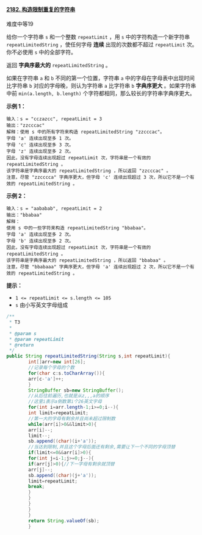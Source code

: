 #### [2182. 构造限制重复的字符串](https://leetcode-cn.com/problems/construct-string-with-repeat-limit/)

难度中等19

给你一个字符串 `s` 和一个整数 `repeatLimit` ，用 `s` 中的字符构造一个新字符串 `repeatLimitedString` ，使任何字母 **连续** 出现的次数都不超过 `repeatLimit`
次。你不必使用 `s` 中的全部字符。

返回 **字典序最大的** `repeatLimitedString` 。

如果在字符串 `a` 和 `b` 不同的第一个位置，字符串 `a` 中的字母在字母表中出现时间比字符串 `b` 对应的字母晚，则认为字符串 `a` 比字符串 `b` **字典序更大**
。如果字符串中前 `min(a.length, b.length)` 个字符都相同，那么较长的字符串字典序更大。

**示例 1：**

```
输入：s = "cczazcc", repeatLimit = 3
输出："zzcccac"
解释：使用 s 中的所有字符来构造 repeatLimitedString "zzcccac"。
字母 'a' 连续出现至多 1 次。
字母 'c' 连续出现至多 3 次。
字母 'z' 连续出现至多 2 次。
因此，没有字母连续出现超过 repeatLimit 次，字符串是一个有效的 repeatLimitedString 。
该字符串是字典序最大的 repeatLimitedString ，所以返回 "zzcccac" 。
注意，尽管 "zzcccca" 字典序更大，但字母 'c' 连续出现超过 3 次，所以它不是一个有效的 repeatLimitedString 。
```

**示例 2：**

```
输入：s = "aababab", repeatLimit = 2
输出："bbabaa"
解释：
使用 s 中的一些字符来构造 repeatLimitedString "bbabaa"。 
字母 'a' 连续出现至多 2 次。 
字母 'b' 连续出现至多 2 次。 
因此，没有字母连续出现超过 repeatLimit 次，字符串是一个有效的 repeatLimitedString 。 
该字符串是字典序最大的 repeatLimitedString ，所以返回 "bbabaa" 。 
注意，尽管 "bbabaaa" 字典序更大，但字母 'a' 连续出现超过 2 次，所以它不是一个有效的 repeatLimitedString 。
```

**提示：**

- `1 <= repeatLimit <= s.length <= 105`
- `s` 由小写英文字母组成

```java
/**
 * T3
 *
 * @param s
 * @param repeatLimit
 * @return
 */
public String repeatLimitedString(String s,int repeatLimit){
        int[]arr=new int[26];
        //记录每个字母的个数
        for(char c:s.toCharArray()){
        arr[c-'a']++;
        }
        StringBuffer sb=new StringBuffer();
        //从后往前遍历,也就是从z,,,a的顺序
        //这里i表示a倒数第i个26英文字母
        for(int i=arr.length-1;i>=0;i--){
        int limit=repeatLimit;
        //第一大的字母有剩余并且尚未超过限制数
        while(arr[i]>0&&limit>0){
        arr[i]--;
        limit--;
        sb.append((char)(i+'a'));
        //当达到限制,并且这个字母后面还有剩余,需要让下一个不同的字母顶替
        if(limit<=0&&arr[i]>0){
        for(int j=i-1;j>=0;j--){
        if(arr[j]>0){//下一字母有剩余就顶替
        arr[j]--;
        sb.append((char)(j+'a'));
        limit=repeatLimit;
        break;
        }
        }
        }
        }
        }
        return String.valueOf(sb);
        }
```